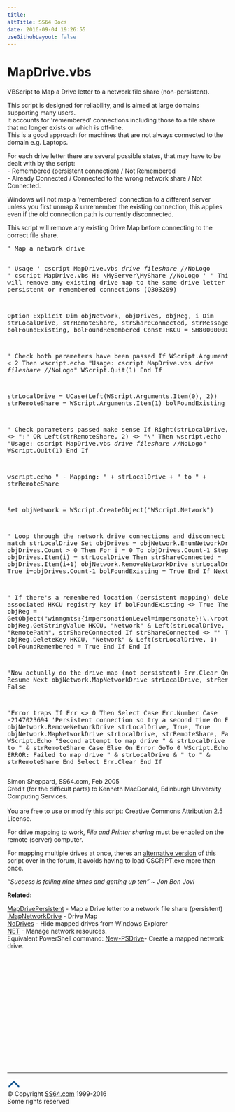 ```yaml
---
title:
altTitle: SS64 Docs
date: 2016-09-04 19:26:55
useGithubLayout: false
---
```

<!-- #BeginLibraryItem "/Library/head_vbsyntax.lbi" --><!-- #EndLibraryItem --><h1>MapDrive.vbs</h1> 
<p>VBScript to Map a Drive letter to a network file share (non-persistent).</p>
<p>This script is designed for reliability, and is aimed at large domains supporting many users.<br>
It accounts for  'remembered' connections including those to a file share that no longer exists or which is off-line. <br>
This is a good approach for  machines that are not always connected to the domain e.g. Laptops.</p>
<p>For each drive letter there are several possible states, that may have to be dealt with by the script: <br>
- Remembered (persistent connection) / Not Remembered<br>
- Already Connected / Connected to the wrong network share / Not Connected.</p>
<p>Windows  will not map a 'remembered' connection to a different server unless you first unmap &amp; unremember the existing connection, this applies even if the old connection path is currently disconnected.</p>
<p>This script will  remove any  existing Drive Map before connecting to the correct file share.</p>
<pre>' Map a network drive 

' Usage
'    cscript MapDrive.vbs <i>drive</i> <i>fileshare</i> //NoLogo
'    cscript MapDrive.vbs H: \\MyServer\MyShare //NoLogo
'
' This script will remove any existing drive map to the same drive letter
' including persistent or remembered connections (Q303209)

Option Explicit
Dim objNetwork, objDrives, objReg, i
Dim strLocalDrive, strRemoteShare, strShareConnected, strMessage
Dim bolFoundExisting, bolFoundRemembered
Const HKCU = &amp;H80000001

' Check both parameters have been passed 
If WScript.Arguments.Count &lt; 2 Then
 wscript.echo "Usage: cscript MapDrive.vbs <i>drive fileshare</i> //NoLogo"
  WScript.Quit(1)
End If

strLocalDrive = UCase(Left(WScript.Arguments.Item(0), 2))
strRemoteShare = WScript.Arguments.Item(1)
bolFoundExisting = False

' Check parameters passed make sense
If Right(strLocalDrive, 1) &lt;&gt; ":" OR Left(strRemoteShare, 2) &lt;&gt; "\\" Then
 wscript.echo "Usage: cscript MapDrive.vbs <i>drive fileshare</i> //NoLogo"
  WScript.Quit(1)
End If

wscript.echo " - Mapping: " + strLocalDrive + " to " + strRemoteShare

Set objNetwork = WScript.CreateObject("WScript.Network")

' Loop through the network drive connections and disconnect any that match strLocalDrive
Set objDrives = objNetwork.EnumNetworkDrives
If objDrives.Count &gt; 0 Then
  For i = 0 To objDrives.Count-1 Step 2
    If objDrives.Item(i) = strLocalDrive Then
      strShareConnected = objDrives.Item(i+1)
      objNetwork.RemoveNetworkDrive strLocalDrive, True, True
      i=objDrives.Count-1
      bolFoundExisting = True
    End If
  Next
End If

' If there's a remembered location (persistent mapping) delete the associated HKCU registry key
If bolFoundExisting &lt;&gt; True Then
  Set objReg = GetObject("winmgmts:{impersonationLevel=impersonate}!\\.\root\default:StdRegProv")
  objReg.GetStringValue HKCU, "Network\" &amp; Left(strLocalDrive, 1), "RemotePath", strShareConnected
  If strShareConnected &lt;&gt; "" Then
    objReg.DeleteKey HKCU, "Network\" &amp; Left(strLocalDrive, 1)
    bolFoundRemembered = True
  End If
End If

'Now actually do the drive map (not persistent)
Err.Clear
On Error Resume Next
objNetwork.MapNetworkDrive strLocalDrive, strRemoteShare, False

'Error traps
If Err &lt;&gt; 0 Then
  Select Case Err.Number
    Case -2147023694
      'Persistent connection so try a second time
      On Error Goto 0
      objNetwork.RemoveNetworkDrive strLocalDrive, True, True
      objNetwork.MapNetworkDrive strLocalDrive, strRemoteShare, False
      WScript.Echo "Second attempt to map drive " &amp; strLocalDrive &amp; " to " &amp; strRemoteShare
    Case Else
      On Error GoTo 0
      WScript.Echo " - ERROR: Failed to map drive " &amp; strLocalDrive &amp; " to " &amp; strRemoteShare
  End Select
  Err.Clear
End If</pre>
<p>Simon Sheppard, SS64.com, Feb 2005<br>
 Credit (for the difficult parts) to Kenneth MacDonald, Edinburgh University Computing Services.<br>
<br>
 You are free to use or modify this script: Creative Commons Attribution 2.5 License.</p>
<p>For drive mapping to work, <i>File and Printer sharing</i> must  be enabled on the remote (server) computer.</p>
<p>For mapping multiple drives at once, theres an <a href="http://ss64.org/viewtopic.php?pid=280">alternative version</a> of this script over in the forum, it avoids having to load CSCRIPT.exe more than once. </p>
<p class="quote"><i>“Success is falling nine times and getting up ten” ~ Jon Bon Jovi</i></p>
<p><b>Related:</b></p>
<p> <a href="syntax-mapdrivepersistent.html">MapDrivePersistent</a> - Map a Drive letter to a network file share (persistent)<br>
<a href="mapnetworkdrive.html">.MapNetworkDrive</a> - Drive Map<br>
<a href="../nt/syntax-nodrives.html">NoDrives</a> - Hide mapped drives from Windows Explorer<br>
<a href="../nt/net.html">NET</a> - Manage network resources.<br>
Equivalent PowerShell command: <a href="../ps/new-psdrive.html">New-PSDrive</a>- Create a  mapped network drive.</p><!-- #BeginLibraryItem "/Library/foot_vb.lbi" --><p>
<!-- VB300 -->
<ins class="adsbygoogle" style="display:inline-block;width:300px;height:250px" data-ad-client="ca-pub-6140977852749469" data-ad-slot="1683739502"></ins>
<script>
(adsbygoogle = window.adsbygoogle || []).push({});
</script></p>
<hr>
<div id="bl" class="footer"><a href="syntax-mapdrive.html#"><img src="../images/top.png" width="30" height="22" alt="Back to the Top"></a></div>
<div id="br" class="footer, tagline">© Copyright <a href="http://ss64.com/">SS64.com</a> 1999-2016<br>
Some rights reserved</div><!-- #EndLibraryItem -->

